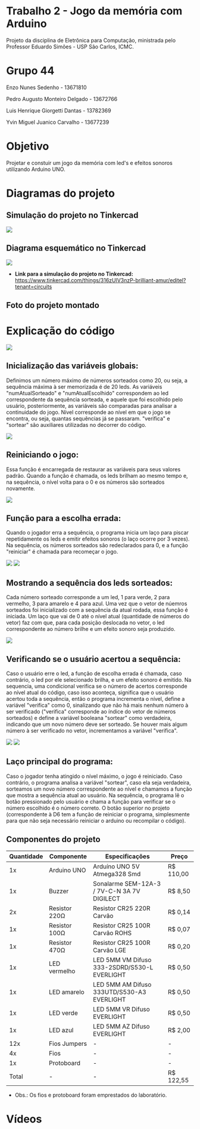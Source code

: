 # Trabalho 2 - Jogo da memória com Arduino

Projeto da disciplina de Eletrônica para Computação, ministrada pelo Professor Eduardo Simões - USP São Carlos, ICMC.


# Grupo 44
Enzo Nunes Sedenho - 13671810

Pedro Augusto Monteiro Delgado - 13672766

Luis Henrique Giorgetti Dantas - 13782369

Yvin Miguel Juanico Carvalho - 13677239


# Objetivo
Projetar e constuir um jogo da memória com led's e efeitos sonoros utilizando Arduino UNO.


# Diagramas do projeto 

## Simulação do projeto no Tinkercad

<img src="https://i.imgur.com/DIRIFlT.png">

## Diagrama esquemático no Tinkercad

<img src="https://i.imgur.com/KfnWCMk.png">

* **Link para a simulação do projeto no Tinkercad:** https://www.tinkercad.com/things/316zUlV3nzP-brilliant-amur/editel?tenant=circuits

## Foto do projeto montado

# Explicação do código

<img src="https://i.imgur.com/DDXITig.png">

## Inicialização das variáveis globais:
Definimos um número máximo de números sorteados como 20, ou seja, a sequência máxima à ser memorizada é de 20 leds.
As variáveis "numAtualSorteado" e "numAtualEscolhido" correspondem ao led correspondente da sequência sorteada, e aquele que foi escolhido pelo usuário, posteriormente, as variáveis são comparadas para analisar a continuidade do jogo.
Nível corresponde ao nível em que o jogo se encontra, ou seja, quantas sequências já se passaram.
"verifica" e "sortear" são auxiliares utilizadas no decorrer do código.

<img src="https://i.imgur.com/rnqmxho.png">

## Reiniciando o jogo:
Essa função é encarregada de restaurar as variáveis para seus valores padrão.
Quando a função é chamada, os leds brilham ao mesmo tempo e, na sequência, o nível volta para o 0 e os números são sorteados novamente.

<img src="https://i.imgur.com/3HcBvsu.png">

## Função para a escolha errada:
Quando o jogador erra a sequência, o programa inicia um laço para piscar repetidamente os leds e emitir efeitos sonoros (o laço ocorre por 3 vezes).
Na sequência, os números sorteados são redeclarados para 0, e a função "reiniciar" é chamada para recomeçar o jogo.

<img src="https://i.imgur.com/IY2SMWS.png">

<img src="https://i.imgur.com/rb3qi1F.png">

## Mostrando a sequência dos leds sorteados:
Cada número sorteado corresponde a um led, 1 para verde, 2 para vermelho, 3 para amarelo e 4 para azul.
Uma vez que o vetor de núemros sorteados foi inicializado com a sequência da atual rodada, essa função é iniciada.
Um laço que vai de 0 até o nível atual (quantidade de números do vetor) faz com que, para cada posição deslocada no vetor, o led correspondente ao número brilhe e um efeito sonoro seja produzido.

<img src="https://i.imgur.com/uK3prFK.png">

## Verificando se o usuário acertou a sequência:
Caso o usuário erre o led, a função de escolha errada é chamada, caso contrário, o led por ele selecionado brilha, e um efeito sonoro é emitido.
Na sequencia, uma condicional verifica se o número de acertos corresponde ao nível atual do código, caso isso aconteça, significa que o usuário acertou toda a sequência, então o programa incrementa o nível, define a variável "verifica" como 0, sinalizando que não há mais nenhum número à ser verificado ("verifica" corresponde ao índice do vetor de números sorteados) e define a variável booleana "sortear" como verdadeira, indicando que um novo número deve ser sorteado.
Se houver mais algum número à ser verificado no vetor, incrementamos a variável "verifica".

<img src="https://i.imgur.com/J7aBFof.png">

<img src="https://i.imgur.com/YtT0WJr.png">

## Laço principal do programa:
Caso o jogador tenha atingido o nível máximo, o jogo é reiniciado.
Caso contrário, o programa analisa a variável "sortear", caso ela seja verdadeira, sorteamos um novo número correspondente ao nível e chamamos a função que mostra a sequência atual ao usuário.
Na sequência, o programa lê o botão pressionado pelo usuário e chama a função para verificar se o número escolhido é o número correto. 
O botão superior no projeto (correspondente à D6 tem a função de reiniciar o programa, simplesmente para que não seja necessário reiniciar o arduino ou recompilar o código).


## Componentes do projeto

|  Quantidade  |  Componente  |  Especificações  |  Preço  |
|---|---|---|---|
| 1x | Arduino UNO | Arduíno UNO 5V Atmega328 Smd | R$ 110,00 |
| 1x | Buzzer | Sonalarme SEM-12A-3 / 7V-C-N 3A 7V DIGILECT| R$ 8,50 |
| 2x | Resistor 220Ω | Resistor CR25 220R Carvão | R$ 0,14 |
| 1x | Resistor 100Ω | Resistor CR25 100R Carvão ROHS | R$ 0,07 |
| 1x | Resistor 470Ω | Resistor CR25 100R Carvão LGE | R$ 0,20 |
| 1x | LED vermelho | LED 5MM VM Difuso 333-2SDRD/S530-L EVERLIGHT | R$ 0,50 |
| 1x | LED amarelo | LED 5MM AM Difuso 333UTD/S530-A3 EVERLIGHT | R$ 0,50 |
| 1x | LED verde | LED 5MM VR Difuso EVERLIGHT | R$ 0,50 |
| 1x | LED azul | LED 5MM AZ Difuso EVERLIGHT | R$ 2,00 |
| 12x | Fios Jumpers | - | - |
| 4x | Fios | - | - |
| 1x | Protoboard | - | - |
| Total | - | - | R$ 122,55 |

* Obs.: Os fios e protoboard foram emprestados do laboratório.



# Vídeos
